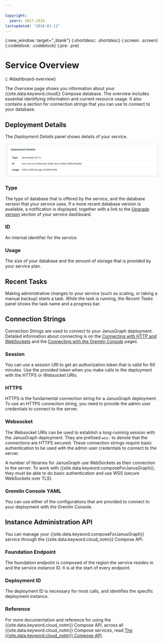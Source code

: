 ```yaml
---

Copyright:
  years: 2017,2018
lastupdated: "2018-01-11"
---
```


{:new_window: target="_blank"}
{:shortdesc: .shortdesc}
{:screen: .screen}
{:codeblock: .codeblock}
{:pre: .pre}

# Service Overview
{: #dashboard-overview}

The _Overview_ page shows you information about your {{site.data.keyword.cloud}} Compose database. The overview includes essential identifying information and current resource usage. It also contains a section for connection strings that you can use to connect to your database.

## Deployment Details

The _Deployment Details_ panel shows details of your service.

![Deployment Details](./images/janusgraph-deployment-details.png "A view of the Deployment Details panel")

### Type

The type of database that is offered by the service, and the database version that your service uses. If a more recent database version is available, a notification is displayed, together with a link to the [Upgrade version](/docs/services/ComposeForJanusGraph?topic=compose-for-janusgraph-dashboard-settings) section of your service dashboard.

### ID

An internal identifier for the service.

### Usage

The size of your database and the amount of storage that is provided by your service plan.

## Recent Tasks

Making administrative changes to your service (such as scaling, or taking a manual backup) starts a task. While the task is running, the _Recent Tasks_ panel shows the task name and a progress bar.

## Connection Strings

Connection Strings are used to connect to your JanusGraph deployment. Detailed information about connecting is on the [Connecting with HTTP and WebSockets](/docs/services/ComposeForJanusGraph?topic=compose-for-janusgraph-http-websockets) and the [Connecting with the Gremlin Console](/docs/services/ComposeForJanusGraph?topic=compose-for-janusgraph-gremlin-console) pages.

### Session

You can use a session URI to get an authorization token that is valid for 60 minutes. Use the provided token when you make calls to the deployment with the HTTPS or Websocket URIs.

### HTTPS

HTTPS is the fundamental connection string for a JanusGraph deployment. To use an HTTPS connection string, you need to provide the admin user credentials to connect to the server.

### Websocket

The Websocket URIs can be used to establish a long-running session with the JanusGraph deployment. They are prefixed `wss:` to denote that the connections are HTTPS secured. These connection strings require basic authentication to be used with the admin user credentials to connect to the server.

A number of libraries for JanusGraph use WebSockets as their connection to the server. To work with {{site.data.keyword.composeForJanusGraph}}, they must be able to do basic authentication and use WSS (secure WebSockets over TLS).

### Gremlin Console YAML

You can use either of the configurations that are provided to connect to your deployment with the Gremlin Console.

## Instance Administration API

You can manage your {{site.data.keyword.composeForJanusGraph}} service through the {{site.data.keyword.cloud_notm}} Compose API.

### Foundation Endpoint

The foundation endpoint is composed of the region the service resides in and the service instance ID. It is at the start of every endpoint.

### Deployment ID

The deployment ID is necessary for most calls, and identifies the specific deployment instance.

### Reference

For more documentation and reference for using the {{site.data.keyword.cloud_notm}} Compose API, across all {{site.data.keyword.cloud_notm}} Compose services, read [The {{site.data.keyword.cloud_notm}} Compose API](https://www.compose.com/articles/the-ibm-cloud-compose-api/).
